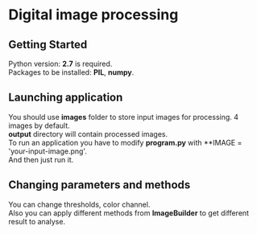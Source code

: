 # Digital image processing

## Getting Started
Python version: **2.7** is required.<br>
Packages to be installed: **PIL**, **numpy**.

## Launching application
You should use **images** folder to store input images for processing. 4 images by default.<br>
**output** directory will contain processed images.<br>
To run an application you have to modify **program.py** with **IMAGE = 'your-input-image.png'. <br>
And then just run it.

## Changing parameters and methods
You can change thresholds, color channel.<br>
Also you can apply different methods from **ImageBuilder** to get different result to analyse.

